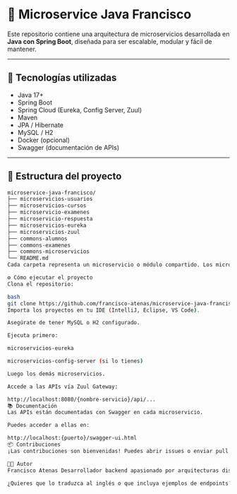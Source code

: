 # 🧩 Microservice Java Francisco

Este repositorio contiene una arquitectura de microservicios desarrollada en **Java con Spring Boot**, diseñada para ser escalable, modular y fácil de mantener.

---

## 🚀 Tecnologías utilizadas

- Java 17+
- Spring Boot
- Spring Cloud (Eureka, Config Server, Zuul)
- Maven
- JPA / Hibernate
- MySQL / H2
- Docker (opcional)
- Swagger (documentación de APIs)

---

## 🧱 Estructura del proyecto

```bash
microservice-java-francisco/
├── microservicios-usuarios
├── microservicios-cursos
├── microservicio-examenes
├── microservicio-respuesta
├── microservicios-eureka
├── microservicios-zuul
├── commons-alumnos
├── commons-examenes
├── commons-microservicios
└── README.md
Cada carpeta representa un microservicio o módulo compartido. Los microservicios se comunican entre sí mediante REST y están registrados en el servidor Eureka.

⚙️ Cómo ejecutar el proyecto
Clona el repositorio:

bash
git clone https://github.com/francisco-atenas/microservice-java-francisco.git
Importa los proyectos en tu IDE (IntelliJ, Eclipse, VS Code).

Asegúrate de tener MySQL o H2 configurado.

Ejecuta primero:

microservicios-eureka

microservicios-config-server (si lo tienes)

Luego los demás microservicios.

Accede a las APIs vía Zuul Gateway:

http://localhost:8080/{nombre-servicio}/api/...
📚 Documentación
Las APIs están documentadas con Swagger en cada microservicio.

Puedes acceder a ellas en:

http://localhost:{puerto}/swagger-ui.html
📦 Contribuciones
¡Las contribuciones son bienvenidas! Puedes abrir issues o enviar pull requests para mejorar el proyecto.

🧑‍💻 Autor
Francisco Atenas Desarrollador backend apasionado por arquitecturas distribuidas y sistemas escalables.

¿Quieres que lo traduzca al inglés o que incluya ejemplos de endpoints? También puedo ayudarte a generar documentación Swagger si lo necesitas 😄.
